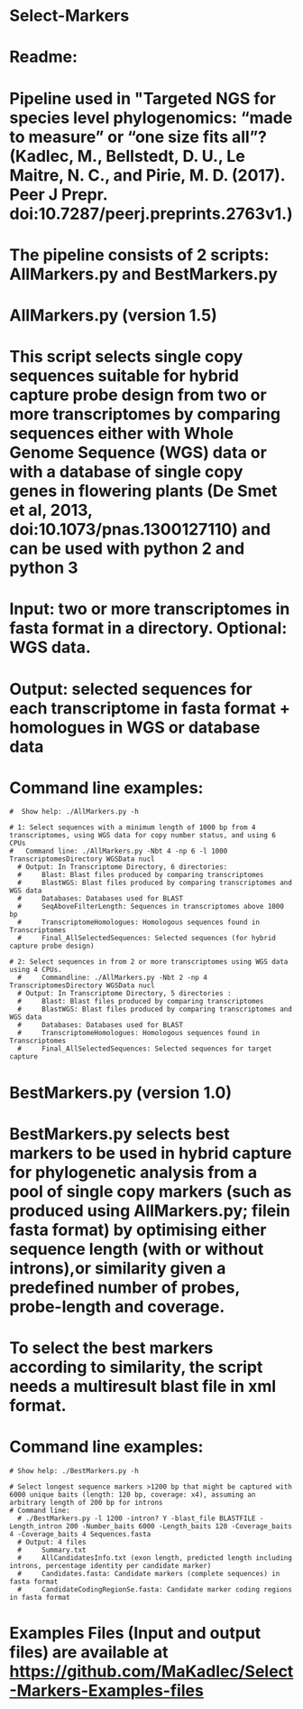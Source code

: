 # Select-Markers

# Readme: 
# Pipeline used in "Targeted NGS for species level phylogenomics: “made to measure” or “one size fits all”? (Kadlec, M., Bellstedt, D. U., Le Maitre, N. C., and Pirie, M. D. (2017). Peer J Prepr. doi:10.7287/peerj.preprints.2763v1.)

# The pipeline consists of 2 scripts: AllMarkers.py and BestMarkers.py

  # AllMarkers.py (version 1.5)

  # This script selects single copy sequences suitable for hybrid capture probe design from two or more transcriptomes by comparing sequences either with Whole Genome Sequence (WGS) data or with a database of single copy genes in flowering plants (De Smet et al, 2013, doi:10.1073/pnas.1300127110) and can be used with python 2 and python 3

  # Input: two or more transcriptomes in fasta format in a directory. Optional: WGS data.
  # Output: selected sequences for each transcriptome in fasta format + homologues in WGS or database data

  # Command line examples:
 
    #  Show help: ./AllMarkers.py -h

    # 1: Select sequences with a minimum length of 1000 bp from 4 transcriptomes, using WGS data for copy number status, and using 6 CPUs
    # 	Command line: ./AllMarkers.py -Nbt 4 -np 6 -l 1000 TranscriptomesDirectory WGSData nucl
      #	Output: In Transcriptome Directory, 6 directories:
      #		Blast: Blast files produced by comparing transcriptomes
      #		BlastWGS: Blast files produced by comparing transcriptomes and WGS data
      #		Databases: Databases used for BLAST
      #		SeqAboveFilterLength: Sequences in transcriptomes above 1000 bp
      #		TranscriptomeHomologues: Homologous sequences found in Transcriptomes
      #		Final_AllSelectedSequences: Selected sequences (for hybrid capture probe design)

    # 2: Select sequences in from 2 or more transcriptomes using WGS data using 4 CPUs.
      # 	Commandline: ./AllMarkers.py -Nbt 2 -np 4 TranscriptomesDirectory WGSData nucl
      #	Output: In Transcriptome Directory, 5 directories :
      #		Blast: Blast files produced by comparing transcriptomes
      #		BlastWGS: Blast files produced by comparing transcriptomes and WGS data
      #		Databases: Databases used for BLAST
      #		TranscriptomeHomologues: Homologous sequences found in Transcriptomes
      #		Final_AllSelectedSequences: Selected sequences for target capture


  # BestMarkers.py (version 1.0)

  # BestMarkers.py selects best markers to be used in hybrid capture for phylogenetic analysis from a pool of single copy markers (such as produced using AllMarkers.py; filein fasta format) by optimising either sequence length (with or without introns),or similarity given a predefined number of probes, probe-length and coverage.
  # To select the best markers according to similarity, the script needs a multiresult blast file in xml format.

  # Command line examples:
 
    # Show help: ./BestMarkers.py -h

    # Select longest sequence markers >1200 bp that might be captured with 6000 unique baits (length: 120 bp, coverage: x4), assuming an arbitrary length of 200 bp for introns
    # Command line:
      #	./BestMarkers.py -l 1200 -intron? Y -blast_file BLASTFILE -Length_intron 200 -Number_baits 6000 -Length_baits 120 -Coverage_baits 4 -Coverage_baits 4 Sequences.fasta
      #	Output: 4 files
      #		Summary.txt
      #		AllCandidatesInfo.txt (exon length, predicted length including introns, percentage identity per candidate marker)
      #		Candidates.fasta: Candidate markers (complete sequences) in fasta format
      #		CandidateCodingRegionSe.fasta: Candidate marker coding regions in fasta format
      
# Examples Files (Input and output files) are available at https://github.com/MaKadlec/Select-Markers-Examples-files
